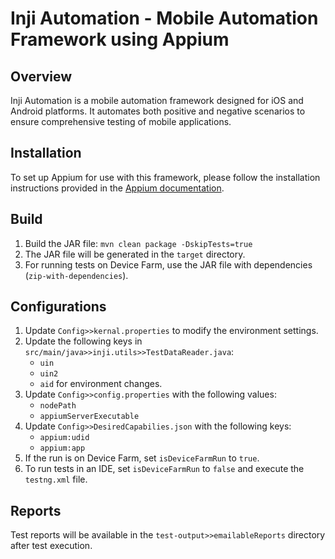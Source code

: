 # Inji Automation - Mobile Automation Framework using Appium

## Overview

Inji Automation is a mobile automation framework designed for iOS and Android platforms. It automates both positive and negative scenarios to ensure comprehensive testing of mobile applications.

## Installation

To set up Appium for use with this framework, please follow the installation instructions provided in the [Appium documentation](https://appium.io/docs/en/2.2/quickstart/install/).

## Build

1. Build the JAR file: `mvn clean package -DskipTests=true`
2. The JAR file will be generated in the `target` directory.
3. For running tests on Device Farm, use the JAR file with dependencies (`zip-with-dependencies`).

## Configurations

1. Update `Config>>kernal.properties` to modify the environment settings.
2. Update the following keys in `src/main/java>>inji.utils>>TestDataReader.java`:
    - `uin`
    - `uin2`
    - `aid` for environment changes.
3. Update `Config>>config.properties` with the following values:
    - `nodePath`
    - `appiumServerExecutable`
4. Update `Config>>DesiredCapabilies.json` with the following keys:
    - `appium:udid`
    - `appium:app`
5. If the run is on Device Farm, set `isDeviceFarmRun` to `true`.
6. To run tests in an IDE, set `isDeviceFarmRun` to `false` and execute the `testng.xml` file.

## Reports

Test reports will be available in the `test-output>>emailableReports` directory after test execution.
